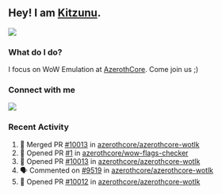 ## Hey! I am [Kitzunu](https://Github.com/Kitzunu).

<!--<a href="https://github-readme-stats.kitzunu.vercel.app/api?username=Kitzunu&show_icons=true&theme=dark">
  <img align="center" src="https://github-readme-stats.kitzunu.vercel.app/api?username=Kitzunu&show_icons=true&theme=dark" />
</a>-->
<a href="https://github-readme-stats.kitzunu.vercel.app/api?username=Kitzunu&show_icons=true&theme=dark">
  <img align="center" src="https://github-readme-stats.vercel.app/api/top-langs/?username=Kitzunu&layout=compact&theme=dark" />
</a>

### What do I do?

I focus on WoW Emulation at [AzerothCore](https://Github.com/AzerothCore). Come join us ;)

### Connect with me
[![](https://img.shields.io/badge/AzerothCore%20Discord-Connect%20with%20me!-green)](https://discord.com/invite/gkt4y2x)

### Recent Activity

<!--START_SECTION:activity-->
1. 🎉 Merged PR [#10013](https://github.com/azerothcore/azerothcore-wotlk/pull/10013) in [azerothcore/azerothcore-wotlk](https://github.com/azerothcore/azerothcore-wotlk)
2. 💪 Opened PR [#1](https://github.com/azerothcore/wow-flags-checker/pull/1) in [azerothcore/wow-flags-checker](https://github.com/azerothcore/wow-flags-checker)
3. 💪 Opened PR [#10013](https://github.com/azerothcore/azerothcore-wotlk/pull/10013) in [azerothcore/azerothcore-wotlk](https://github.com/azerothcore/azerothcore-wotlk)
4. 🗣 Commented on [#9519](https://github.com/azerothcore/azerothcore-wotlk/issues/9519) in [azerothcore/azerothcore-wotlk](https://github.com/azerothcore/azerothcore-wotlk)
5. 💪 Opened PR [#10012](https://github.com/azerothcore/azerothcore-wotlk/pull/10012) in [azerothcore/azerothcore-wotlk](https://github.com/azerothcore/azerothcore-wotlk)
<!--END_SECTION:activity-->
